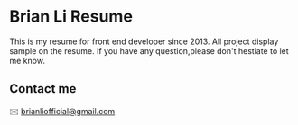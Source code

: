 # Brian Li  Resume
This is my resume for front end developer since 2013.
All project display sample on the resume.
If you have any question,please don't hestiate to let me know.

## Contact me 
✉️ brianliofficial@gmail.com
 
